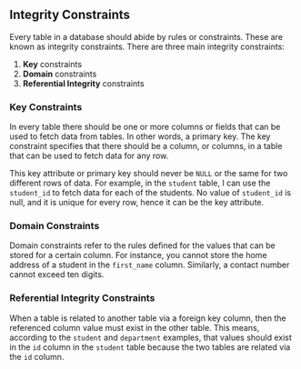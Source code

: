 ## **Integrity Constraints**

Every table in a database should abide by rules or constraints. These are known as integrity constraints. There are three main integrity constraints:

  1. **Key** constraints
  2. **Domain** constraints
  3. **Referential Integrity** constraints

### **Key Constraints**

In every table there should be one or more columns or fields that can be used to fetch data from tables. In other words, a primary key. The key constraint specifies that there should be a column, or columns, in a table that can be used to fetch data for any row. 

This key attribute or primary key should never be `NULL` or the same for two different rows of data. For example, in the `student` table, I can use the `student_id` to fetch data for each of the students. No value of `student_id` is null, and it is unique for every row, hence it can be the key attribute. 

### **Domain Constraints**

Domain constraints refer to the rules defined for the values that can be stored for a certain column. For instance, you cannot store the home address of a student in the `first_name` column. Similarly, a contact number cannot exceed ten digits.

### **Referential Integrity Constraints**

When a table is related to another table via a foreign key column, then the referenced column value must exist in the other table. This means, according to the `student` and `department` examples, that values should exist in the `id` column in the `student` table because the two tables are related via the `id` column.
